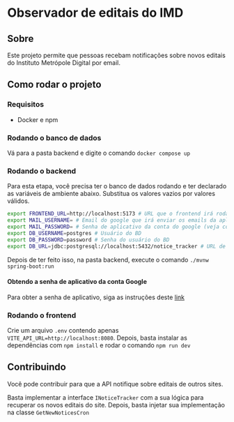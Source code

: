# Observador de editais do IMD

## Sobre
Este projeto permite que pessoas recebam notificações sobre novos editais do Instituto Metrópole Digital por email.

## Como rodar o projeto
### Requisitos
- Docker e npm

### Rodando o banco de dados
Vá para a pasta backend e digite o comando `docker compose up`

### Rodando o backend
Para esta etapa, você precisa ter o banco de dados rodando e ter declarado as variáveis de ambiente abaixo.
Substitua os valores vazios por valores válidos.

```sh
export FRONTEND_URL=http://localhost:5173 # URL que o frontend irá rodar
export MAIL_USERNAME= # Email do google que irá enviar os emails da aplicação
export MAIL_PASSWORD= # Senha de aplicativo da conta do google (veja como obter uma abaixo)
export DB_USERNAME=postgres # Usuário do BD
export DB_PASSWORD=password # Senha do usuário do BD
export DB_URL=jdbc:postgresql://localhost:5432/notice_tracker # URL de conexão do DB
```

Depois de ter feito isso, na pasta backend, execute o comando `./mvnw spring-boot:run`

#### Obtendo a senha de aplicativo da conta Google

Para obter a senha de aplicativo, siga as instruções deste [link](https://support.google.com/accounts/answer/185833?hl=pt-BR)

### Rodando o frontend
Crie um arquivo `.env` contendo apenas `VITE_API_URL=http://localhost:8080`.
Depois, basta instalar as dependências com `npm install` e rodar o comando `npm run dev`


## Contribuindo
Você pode contribuir para que a API notifique sobre editais de outros sites.

Basta implementar a interface `INoticeTracker` com a sua lógica para recuperar os novos editais do site. Depois, basta injetar sua implementação na classe `GetNewNoticesCron`
